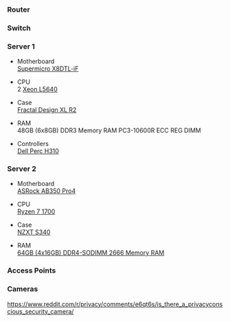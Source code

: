 ### Router

### Switch

### Server 1

* Motherboard  
[Supermicro X8DTL-iF](https://www.supermicro.com/products/motherboard/QPI/5500/X8DTL-iF.cfm)

* CPU  
2 [Xeon L5640](https://ark.intel.com/content/www/us/en/ark/products/47926/intel-xeon-processor-l5640-12m-cache-2-26-ghz-5-86-gt-s-intel-qpi.html)

* Case  
[Fractal Design XL R2](https://www.fractal-design.com/products/cases/define/define-xl-r2/black-pearl/)

* RAM  
48GB (6x8GB) DDR3 Memory RAM PC3-10600R ECC REG DIMM

* Controllers  
[Dell Perc H310](https://www.dell.com/support/home/us/en/19/product-support/product/poweredge-rc-h310/docs)

### Server 2

* Motherboard  
[ASRock AB350 Pro4](https://www.asrock.com/mb/AMD/AB350%20Pro4/)

* CPU  
[Ryzen 7 1700](https://www.amd.com/en/products/cpu/amd-ryzen-7-1700)

* Case  
[NZXT S340](https://www.nzxt.com/products/s340-black-blue)

* RAM  
[64GB (4x16GB) DDR4-SODIMM 2666 Memory RAM](https://www.crucial.com/usa/en/ct2k16g4sfd8266)

### Access Points

### Cameras
https://www.reddit.com/r/privacy/comments/e6qt6s/is_there_a_privacyconscious_security_camera/